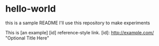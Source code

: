 # hello-world

this is a sample README
I'll use this repository to make experiments

This is [an example] [id] reference-style link.
[id]: http://example.com/  "Optional Title Here"